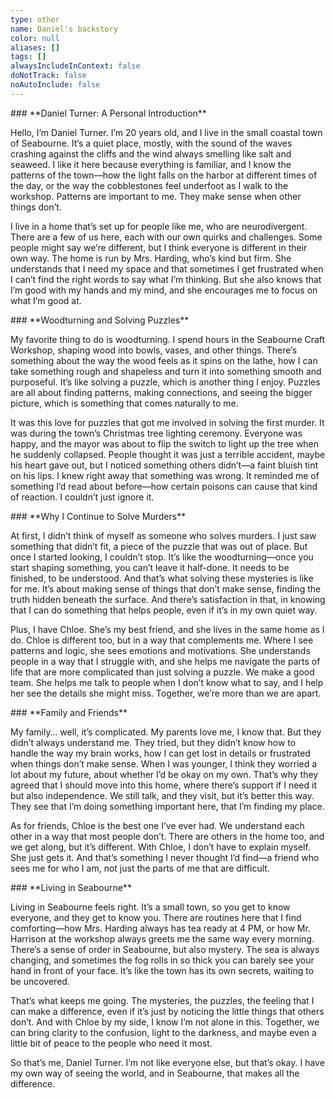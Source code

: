 ```yaml
---
type: other
name: Daniel's backstory
color: null
aliases: []
tags: []
alwaysIncludeInContext: false
doNotTrack: false
noAutoInclude: false
---
```

\### \*\*Daniel Turner: A Personal Introduction\*\*

Hello, I’m Daniel Turner. I’m 20 years old, and I live in the small coastal town of Seabourne. It’s a quiet place, mostly, with the sound of the waves crashing against the cliffs and the wind always smelling like salt and seaweed. I like it here because everything is familiar, and I know the patterns of the town—how the light falls on the harbor at different times of the day, or the way the cobblestones feel underfoot as I walk to the workshop. Patterns are important to me. They make sense when other things don’t.

I live in a home that’s set up for people like me, who are neurodivergent. There are a few of us here, each with our own quirks and challenges. Some people might say we’re different, but I think everyone is different in their own way. The home is run by Mrs. Harding, who’s kind but firm. She understands that I need my space and that sometimes I get frustrated when I can’t find the right words to say what I’m thinking. But she also knows that I’m good with my hands and my mind, and she encourages me to focus on what I’m good at.

\### \*\*Woodturning and Solving Puzzles\*\*

My favorite thing to do is woodturning. I spend hours in the Seabourne Craft Workshop, shaping wood into bowls, vases, and other things. There’s something about the way the wood feels as it spins on the lathe, how I can take something rough and shapeless and turn it into something smooth and purposeful. It’s like solving a puzzle, which is another thing I enjoy. Puzzles are all about finding patterns, making connections, and seeing the bigger picture, which is something that comes naturally to me.

It was this love for puzzles that got me involved in solving the first murder. It was during the town’s Christmas tree lighting ceremony. Everyone was happy, and the mayor was about to flip the switch to light up the tree when he suddenly collapsed. People thought it was just a terrible accident, maybe his heart gave out, but I noticed something others didn’t—a faint bluish tint on his lips. I knew right away that something was wrong. It reminded me of something I’d read about before—how certain poisons can cause that kind of reaction. I couldn’t just ignore it.

\### \*\*Why I Continue to Solve Murders\*\*

At first, I didn’t think of myself as someone who solves murders. I just saw something that didn’t fit, a piece of the puzzle that was out of place. But once I started looking, I couldn’t stop. It’s like the woodturning—once you start shaping something, you can’t leave it half-done. It needs to be finished, to be understood. And that’s what solving these mysteries is like for me. It’s about making sense of things that don’t make sense, finding the truth hidden beneath the surface. And there’s satisfaction in that, in knowing that I can do something that helps people, even if it’s in my own quiet way.

Plus, I have Chloe. She’s my best friend, and she lives in the same home as I do. Chloe is different too, but in a way that complements me. Where I see patterns and logic, she sees emotions and motivations. She understands people in a way that I struggle with, and she helps me navigate the parts of life that are more complicated than just solving a puzzle. We make a good team. She helps me talk to people when I don’t know what to say, and I help her see the details she might miss. Together, we’re more than we are apart.

\### \*\*Family and Friends\*\*

My family… well, it’s complicated. My parents love me, I know that. But they didn’t always understand me. They tried, but they didn’t know how to handle the way my brain works, how I can get lost in details or frustrated when things don’t make sense. When I was younger, I think they worried a lot about my future, about whether I’d be okay on my own. That’s why they agreed that I should move into this home, where there’s support if I need it but also independence. We still talk, and they visit, but it’s better this way. They see that I’m doing something important here, that I’m finding my place.

As for friends, Chloe is the best one I’ve ever had. We understand each other in a way that most people don’t. There are others in the home too, and we get along, but it’s different. With Chloe, I don’t have to explain myself. She just gets it. And that’s something I never thought I’d find—a friend who sees me for who I am, not just the parts of me that are difficult.

\### \*\*Living in Seabourne\*\*

Living in Seabourne feels right. It’s a small town, so you get to know everyone, and they get to know you. There are routines here that I find comforting—how Mrs. Harding always has tea ready at 4 PM, or how Mr. Harrison at the workshop always greets me the same way every morning. There’s a sense of order in Seabourne, but also mystery. The sea is always changing, and sometimes the fog rolls in so thick you can barely see your hand in front of your face. It’s like the town has its own secrets, waiting to be uncovered.

That’s what keeps me going. The mysteries, the puzzles, the feeling that I can make a difference, even if it’s just by noticing the little things that others don’t. And with Chloe by my side, I know I’m not alone in this. Together, we can bring clarity to the confusion, light to the darkness, and maybe even a little bit of peace to the people who need it most.

So that’s me, Daniel Turner. I’m not like everyone else, but that’s okay. I have my own way of seeing the world, and in Seabourne, that makes all the difference.